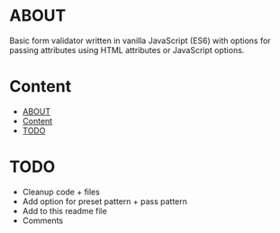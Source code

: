 # ABOUT
Basic form validator written in vanilla JavaScript (ES6) with options for passing attributes using
HTML attributes or JavaScript options.

# Content
<!-- TOC -->
* [ABOUT](#about)
* [Content](#content)
* [TODO](#todo)
<!-- TOC -->

# TODO
* Cleanup code + files
* Add option for preset pattern + pass pattern
* Add to this readme file
* Comments